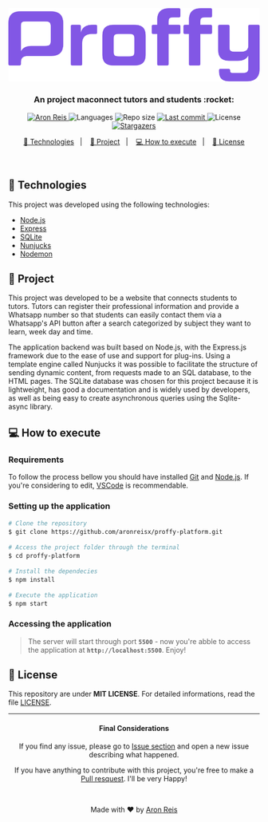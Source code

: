 <div align="center">
    <img alt="Logo Proffy" src="/.github/logo.svg" />
    <h3>An project maconnect tutors and students :rocket:</h3de to >
</div>

<p align="center">
   <a href="https://www.linkedin.com/in/aronreis/">
      <img alt="Aron Reis" src="https://img.shields.io/badge/-AronReis-0A66C2?style=flat&logo=Linkedin&logoColor=white" />
   </a>

  <img alt="Languages" src="https://img.shields.io/github/languages/count/aronreisx/proffy-platform?color=%4d0000">

  <img alt="Repo size" src="https://img.shields.io/github/repo-size/aronreisx/proffy-platform?color=orange">

  <a href="https://github.com/aronreisx/README-proffy-platform/commits/master">
    <img alt="Last commit" src="https://img.shields.io/github/last-commit/aronreisx/proffy-platform?color=ff69b4">
  </a>
    
   <img alt="License" src="https://img.shields.io/badge/license-MIT-8622f8">
   <a href="https://github.com/grioos/proffy-discovery/stargazers">
    <img alt="Stargazers" src="https://img.shields.io/github/stars/aronreisx/proffy-platform?style=social">
  </a>

</p>


<p align="center">
  <a href="#-technologies">🚀 Technologies</a>&nbsp;&nbsp;&nbsp;|&nbsp;&nbsp;&nbsp;
  <a href="#-project">📃 Project</a>&nbsp;&nbsp;&nbsp;|&nbsp;&nbsp;&nbsp;
  <a href="#-how-to-execute">💻 How to execute</a>&nbsp;&nbsp;&nbsp;|&nbsp;&nbsp;&nbsp;
  <a href="#-license">📝 License</a>
</p>

<br>


## 🚀 Technologies

This project was developed using the following technologies:

- [Node.js](https://nodejs.org/en/)
- [Express](https://expressjs.com/)
- [SQLite](https://www.sqlite.org/index.html)
- [Nunjucks](https://mozilla.github.io/nunjucks/)
- [Nodemon](https://nodemon.io/)

## 📃 Project

This project was developed to be a website that connects students to tutors. Tutors can register their professional information and provide a Whatsapp number so that students can easily contact them via a Whatsapp's API button after a search categorized by subject they want to learn, week day and time.

The application backend was built based on Node.js, with the Express.js framework due to the ease of use and support for plug-ins. Using a template engine called Nunjucks it was possible to facilitate the structure of sending dynamic content, from requests made to an SQL database, to the HTML pages. The SQLite database was chosen for this project because it is lightweight, has good a documentation and is widely used by developers, as well as being easy to create asynchronous queries using the Sqlite-async library.

## 💻 How to execute

### Requirements

To follow the process bellow you should have installed [Git](https://git-scm.com) and [Node.js](https://nodejs.org/en/). If you're considering to edit, [VSCode](https://code.visualstudio.com/) is recommendable.

### Setting up the application

```bash
# Clone the repository
$ git clone https://github.com/aronreisx/proffy-platform.git
```

```bash
# Access the project folder through the terminal
$ cd proffy-platform
```

```bash
# Install the dependecies
$ npm install
```

```bash
# Execute the application
$ npm start
```

### Accessing the application

> The server will start through port **`5500`** - now you're abble to access the application at **`http://localhost:5500`**. Enjoy!

## 📝 License

This repository are under **MIT LICENSE**. For detailed informations, read the file [LICENSE](LICENSE.md). 

---
<h4 align="center">Final Considerations</h4>
<p align="center">If you find any issue, please go to <a href="https://github.com/aronreisx/happy-orphanages/issues">Issue section</a> and open a new issue describing what happened.</p>
<p align="center">If you have anything to contribute with this project, you're free to make a <a href="https://github.com/aronreisx/happy-orphanages/pulls">Pull resquest</a>. I'll be very Happy!</p>
<br>
<p align="center">Made with ♥ by <a href="https://www.linkedin.com/in/aronreis/">Aron Reis</a></p>
